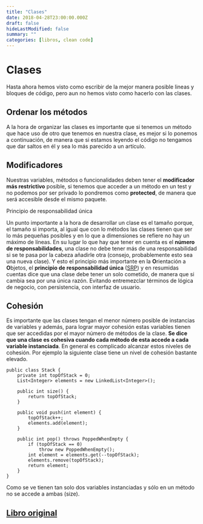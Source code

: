 ```yaml
---
title: "Clases"
date: 2018-04-28T23:00:00.000Z
draft: false
hideLastModified: false
summary: ""
categories: [libros, clean code]
---
```


Clases
================================================================================

  Hasta ahora hemos visto como escribir de la mejor manera posible lineas y
  bloques de código, pero aun no hemos visto como  hacerlo con las clases.

Ordenar los métodos
--------------------------------------------------------------------------------

  A la hora de organizar las clases es importante que si tenemos un método que
  hace uso de otro que tenemos en nuestra clase, es mejor si lo ponemos a
  continuación, de manera que si estamos leyendo el código no tengamos que dar
  saltos en él y sea lo más parecido a un artículo.

Modificadores
--------------------------------------------------------------------------------

  Nuestras variables, métodos o funcionalidades deben tener el **modificador más
  restrictivo** posible, si tenemos que acceder a un método en un test y no
  podemos por ser privado lo pondremos como **protected**, de manera que será
  accesible desde el mismo paquete.
  
  Principio de responsabilidad única

  Un punto importante a la hora de desarrollar un clase es el tamaño porque, el
  tamaño si importa, al igual que con lo métodos las clases tienen que ser lo
  más pequeñas posibles y en lo que a dimensiones se refiere no hay un máximo de
  líneas. En su lugar lo que hay que tener en cuenta es el **número de
  responsabilidades**, una clase no debe tener más de una responsabilidad si se
  te pasa por la cabeza añadirle otra (consejo, probablemente esto sea una nueva
  clase). Y esto el  principio más importante en la **O**rientación a 
  **O**bjetos, el **principio de responsabilidad única** ([SRP]) y en resumidas
  cuentas dice que una clase debe tener un solo cometido, de manera que si 
  cambia sea por una única razón. Evitando entremezclar términos de lógica de
  negocio, con persistencia, con interfaz de usuario.

Cohesión
--------------------------------------------------------------------------------

  Es importante que las clases tengan el menor número posible de instancias de
  variables y además, para lograr mayor cohesión  estas variables tienen que ser
  accedidas por el mayor número de métodos de la clase. **Se dice que una clase
  es cohesiva cuando cada método de esta accede a cada variable instanciada**.
  En general es complicado alcanzar estos niveles de cohesión. Por ejemplo la
  siguiente clase tiene un nivel de cohesión bastante elevado.

  ``````````````````````````````````````````````````````````````````````````````  
  public class Stack {
      private int topOfStack = 0;
      List<Integer> elements = new LinkedList<Integer>();
  
      public int size() {
          return topOfStack;
      }
  
      public void push(int element) {
          topOfStack++;
          elements.add(element);
      }
  
      public int pop() throws PoppedWhenEmpty {
          if (topOfStack == 0)
              throw new PoppedWhenEmpty();
          int element = elements.get(--topOfStack);
          elements.remove(topOfStack);
          return element;
      }
  }
  ``````````````````````````````````````````````````````````````````````````````

  Como se ve tienen tan solo dos variables instanciadas y sólo en un método no
  se accede a ambas (size).

[Libro original]
--------------------------------------------------------------------------------

[SRP]: https://es.wikipedia.org/wiki/Principio_de_responsabilidad_%C3%BAnica
[Libro original]: https://leer.amazon.es/kp/embed?asin=B001GSTOAM&preview=newtab&linkCode=kpe&ref_=cm_sw_r_kb_dp_bopYAb3Y71AX3&tag=5413
